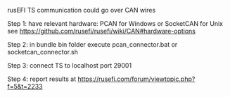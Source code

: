 rusEFI TS communication could go over CAN wires

Step 1: have relevant hardware: PCAN for Windows or SocketCAN for Unix see <https://github.com/rusefi/rusefi/wiki/CAN#hardware-options>

Step 2: in bundle bin folder execute pcan_connector.bat or socketcan_connector.sh

Step 3: connect TS to localhost port 29001

Step 4: report results at <https://rusefi.com/forum/viewtopic.php?f=5&t=2233>
